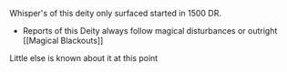 Whisper's of this deity only surfaced started in 1500 DR. 
- Reports of this Deity always follow magical disturbances or outright [[Magical Blackouts]]

Little else is known about it at this point